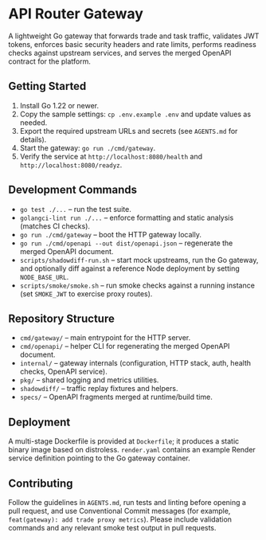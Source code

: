 # API Router Gateway

A lightweight Go gateway that forwards trade and task traffic, validates JWT tokens, enforces basic security headers and rate limits, performs readiness checks against upstream services, and serves the merged OpenAPI contract for the platform.

## Getting Started

1. Install Go 1.22 or newer.
2. Copy the sample settings: `cp .env.example .env` and update values as needed.
3. Export the required upstream URLs and secrets (see `AGENTS.md` for details).
4. Start the gateway: `go run ./cmd/gateway`.
5. Verify the service at `http://localhost:8080/health` and `http://localhost:8080/readyz`.

## Development Commands

- `go test ./...` – run the test suite.
- `golangci-lint run ./...` – enforce formatting and static analysis (matches CI checks).
- `go run ./cmd/gateway` – boot the HTTP gateway locally.
- `go run ./cmd/openapi --out dist/openapi.json` – regenerate the merged OpenAPI document.
- `scripts/shadowdiff-run.sh` – start mock upstreams, run the Go gateway, and optionally diff against a reference Node deployment by setting `NODE_BASE_URL`.
- `scripts/smoke/smoke.sh` – run smoke checks against a running instance (set `SMOKE_JWT` to exercise proxy routes).


## Repository Structure

- `cmd/gateway/` – main entrypoint for the HTTP server.
- `cmd/openapi/` – helper CLI for regenerating the merged OpenAPI document.
- `internal/` – gateway internals (configuration, HTTP stack, auth, health checks, OpenAPI service).
- `pkg/` – shared logging and metrics utilities.
- `shadowdiff/` – traffic replay fixtures and helpers.
- `specs/` – OpenAPI fragments merged at runtime/build time.

## Deployment

A multi-stage Dockerfile is provided at `Dockerfile`; it produces a static binary image based on distroless. `render.yaml` contains an example Render service definition pointing to the Go gateway container.

## Contributing

Follow the guidelines in `AGENTS.md`, run tests and linting before opening a pull request, and use Conventional Commit messages (for example, `feat(gateway): add trade proxy metrics`). Please include validation commands and any relevant smoke test output in pull requests.
